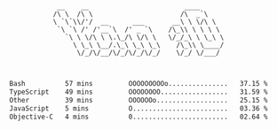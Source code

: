 <div align="center">
<pre><code>
 __    __                        ____      
/\ \  /\ \                      /\  _`\    
\ `\`\\/'/  __      ___       __\ \ \/\ \  
 `\ `\ /' /'__`\  /' _ `\    /\_\\ \ \ \ \ 
   `\ \ \/\ \ \.\_/\ \/\ \   \/_/_\ \ \_\ \
     \ \_\ \__/.\_\ \_\ \_\    /\_\\ \____/
      \/_/\/__/\/_/\/_/\/_/    \/_/ \/___/ 
                                           

</code></pre>

<!--START_SECTION:waka-->

```txt
Bash          57 mins         OOOOOOOOOo...............   37.15 %
TypeScript    49 mins         OOOOOOOO.................   31.59 %
Other         39 mins         OOOOOOo..................   25.15 %
JavaScript    5 mins          O........................   03.36 %
Objective-C   4 mins          0........................   02.64 %
```

<!--END_SECTION:waka-->
